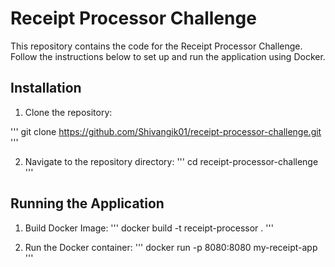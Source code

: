 # Receipt Processor Challenge

This repository contains the code for the Receipt Processor Challenge. Follow the instructions below to set up and run the application using Docker.


## Installation
1. Clone the repository:

'''
git clone https://github.com/Shivangik01/receipt-processor-challenge.git
'''

2. Navigate to the repository directory:
'''
cd receipt-processor-challenge
'''

## Running the Application
1. Build Docker Image:
'''
docker build -t receipt-processor .
'''

2. Run the Docker container:
'''
docker run -p 8080:8080 my-receipt-app
'''
